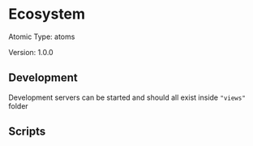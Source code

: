 # Ecosystem

Atomic Type: atoms

Version: 1.0.0

## Development 
Development servers can be started and should all exist inside `"views"` folder

## Scripts 
